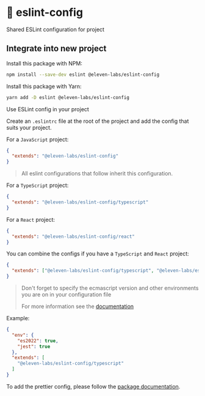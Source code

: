 # :nail_care: eslint-config
Shared ESLint configuration for project

## Integrate into new project
 
Install this package with NPM:

```sh
npm install --save-dev eslint @eleven-labs/eslint-config
```

Install this package with Yarn:

```sh
yarn add -D eslint @eleven-labs/eslint-config
```

Use ESLint config in your project

Create an `.eslintrc` file at the root of the project and add the config that suits your project.

For a `JavaScript` project:

```json
{
  "extends": "@eleven-labs/eslint-config"
}
```

> All eslint configurations that follow inherit this configuration.

For a `TypeScript` project:

```json
{
  "extends": "@eleven-labs/eslint-config/typescript"
}
```

For a `React` project:

```json
{
  "extends": "@eleven-labs/eslint-config/react"
}
```

You can combine the configs if you have a `TypeScript` and `React` project:
```json
{
  "extends": ["@eleven-labs/eslint-config/typescript", "@eleven-labs/eslint-config/react"]
}
```

> Don't forget to specify the ecmascript version and other environments you are on in your configuration file
>
> For more information see the [documentation](https://eslint.org/docs/latest/use/configure/language-options#specifying-environments)

Example:

```json
{
  "env": {
    "es2022": true,
    "jest": true
  },
  "extends": [
    "@eleven-labs/eslint-config/typescript"
  ]
}
```

To add the prettier config, please follow the [package documentation](https://github.com/eleven-labs/eslint-config/tree/master/packages/prettier-config).
